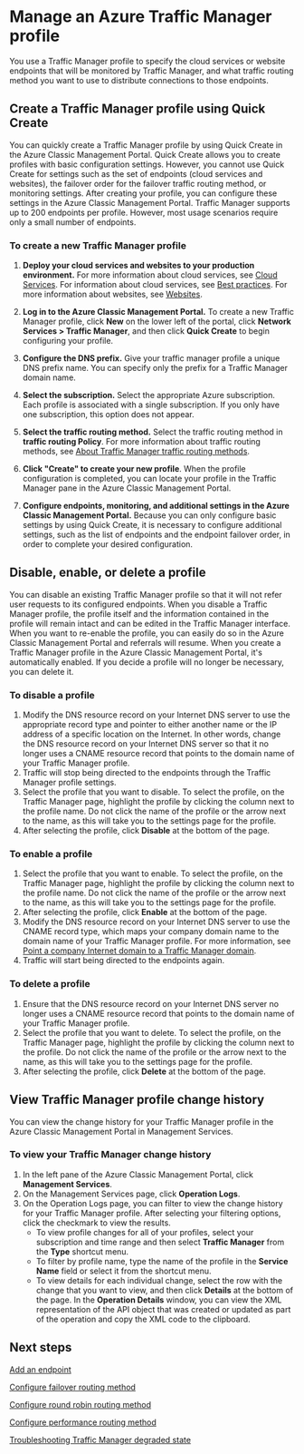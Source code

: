 <properties
   pageTitle="Manage Azure Traffic Manager profiles | Azure"
   description="This article will help you create, disable, enable, delete, and view the history of a Azure Traffic Manager profile."
   services="traffic-manager"
   documentationCenter=""
   authors="sdwheeler"
   manager="carmonm"
   editor="tysonn" />
<tags
   ms.service="traffic-manager"
   ms.devlang="na"
   ms.topic="hero-article"
   ms.tgt_pltfrm="na"
   ms.workload="infrastructure-services"
   ms.date="03/17/2016"
   wacn.date=""
   ms.author="sewhee" />

# Manage an Azure Traffic Manager profile

You use a Traffic Manager profile to specify the cloud services or website endpoints that will be monitored by Traffic Manager, and what traffic routing  method you want to use to distribute connections to those endpoints.

## Create a Traffic Manager profile using Quick Create

You can quickly create a Traffic Manager profile by using Quick Create in the Azure Classic Management Portal. Quick Create allows you to create profiles with basic configuration settings. However, you cannot use Quick Create for settings such as the set of endpoints (cloud services and websites), the failover order for the failover traffic routing method, or monitoring settings. After creating your profile, you can configure these settings in the Azure Classic Management Portal. Traffic Manager supports up to 200 endpoints per profile. However, most usage scenarios require only a small number of endpoints. 

### To create a new Traffic Manager profile

1. **Deploy your cloud services and websites to your production environment.** For more information about cloud services, see [Cloud Services](/documentation/services/cloud-services/). For information about cloud services, see [Best practices](https://msdn.microsoft.com/zh-cn/library/azure/5229dd1c-5a91-4869-8522-bed8597d9cf5#bkmk_TrafficManagerBestPracticesProfile). For more information about websites, see [Websites](/home/features/app-service/web-apps/).

2. **Log in to the Azure Classic Management Portal.** To create a new Traffic Manager profile, click **New** on the lower left of the portal, click **Network Services > Traffic Manager**, and then click **Quick Create** to begin configuring your profile.
3. **Configure the DNS prefix.** Give your traffic manager profile a unique DNS prefix name. You can specify only the prefix for a Traffic Manager domain name.
4. **Select the subscription.** Select the appropriate Azure subscription. Each profile is associated with a single subscription. If you only have one subscription, this option does not appear.
5. **Select the traffic routing method.** Select the traffic routing method in **traffic routing Policy**. For more information about traffic routing methods, see [About Traffic Manager traffic routing methods](/documentation/articles/traffic-manager-routing-methods/).
6. **Click "Create" to create your new profile**. When the profile configuration is completed, you can locate your profile in the Traffic Manager pane in the Azure Classic Management Portal.
7. **Configure endpoints, monitoring, and additional settings in the Azure Classic Management Portal.** Because you can only configure basic settings by using Quick Create, it is necessary to configure additional settings, such as the list of endpoints and the endpoint failover order, in order to complete your desired configuration. 


## Disable, enable, or delete a profile

You can disable an existing Traffic Manager profile so that it will not refer user requests to its configured endpoints. When you disable a Traffic Manager profile, the profile itself and the information contained in the profile will remain intact and can be edited in the Traffic Manager interface. When you want to re-enable the profile, you can easily do so in the Azure Classic Management Portal and referrals will resume. When you create a Traffic Manager profile in the Azure Classic Management Portal, it's automatically enabled. If you decide a profile will no longer be necessary, you can delete it.

### To disable a profile

1. Modify the DNS resource record on your Internet DNS server to use the appropriate record type and pointer to either another name or the IP address of a specific location on the Internet. In other words, change the DNS resource record on your Internet DNS server so that it no longer uses a CNAME resource record that points to the domain name of your Traffic Manager profile.
2. Traffic will stop being directed to the endpoints through the Traffic Manager profile settings.
3. Select the profile that you want to disable. To select the profile, on the Traffic Manager page, highlight the profile by clicking the column next to the profile name. Do not click the name of the profile or the arrow next to the name, as this will take you to the settings page for the profile.
4. After selecting the profile, click **Disable** at the bottom of the page.

### To enable a profile

1. Select the profile that you want to enable. To select the profile, on the Traffic Manager page, highlight the profile by clicking the column next to the profile name. Do not click the name of the profile or the arrow next to the name, as this will take you to the settings page for the profile.
2. After selecting the profile, click **Enable** at the bottom of the page.
3. Modify the DNS resource record on your Internet DNS server to use the CNAME record type, which maps your company domain name to the domain name of your Traffic Manager profile. For more information, see [Point a company Internet domain to a Traffic Manager domain](/documentation/articles/traffic-manager-point-internet-domain/).
4. Traffic will start being directed to the endpoints again.

### To delete a profile

1. Ensure that the DNS resource record on your Internet DNS server no longer uses a CNAME resource record that points to the domain name of your Traffic Manager profile.
2. Select the profile that you want to delete. To select the profile, on the Traffic Manager page, highlight the profile by clicking the column next to the profile. Do not click the name of the profile or the arrow next to the name, as this will take you to the settings page for the profile.
4. After selecting the profile, click **Delete** at the bottom of the page.

## View Traffic Manager profile change history

You can view the change history for your Traffic Manager profile in the Azure Classic Management Portal in Management Services.

### To view your Traffic Manager change history

1. In the left pane of the Azure Classic Management Portal, click **Management Services**.
2. On the Management Services page, click **Operation Logs**.
3. On the Operation Logs page, you can filter to view the change history for your Traffic Manager profile. After selecting your filtering options, click the checkmark to view the results.
   - To view profile changes for all of your profiles, select your subscription and time range and then select **Traffic Manager** from the **Type** shortcut menu.
   - To filter by profile name, type the name of the profile in the **Service Name** field or select it from the shortcut menu.
   - To view details for each individual change, select the row with the change that you want to view, and then click **Details** at the bottom of the page. In the **Operation Details** window, you can view the XML representation of the API object that was created or updated as part of the operation and copy the XML code to the clipboard.


## Next steps

[Add an endpoint](/documentation/articles/traffic-manager-endpoints/)

[Configure failover routing method](/documentation/articles/traffic-manager-configure-failover-routing-method/)

[Configure round robin routing method](/documentation/articles/traffic-manager-configure-round-robin-routing-method/)

[Configure performance routing method](/documentation/articles/traffic-manager-configure-performance-routing-method/)

[Troubleshooting Traffic Manager degraded state](/documentation/articles/traffic-manager-troubleshooting-degraded/)